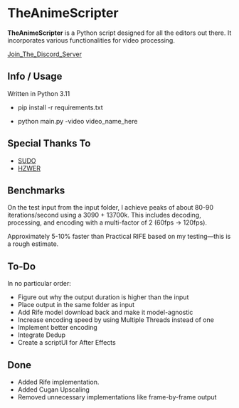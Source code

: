 # TheAnimeScripter

**TheAnimeScripter** is a Python script designed for all the editors out there. It incorporates various functionalities for video processing.

[Join_The_Discord_Server](https://discord.gg/bFA6xZxM5V)

## Info / Usage

Written in Python 3.11

- pip install -r requirements.txt

- python main.py -video video_name_here

## Special Thanks To

- [SUDO](https://github.com/styler00dollar/VSGAN-tensorrt-docker)
- [HZWER](https://github.com/hzwer/Practical-RIFE)

## Benchmarks

On the test input from the input folder, I achieve peaks of about 80-90 iterations/second using a 3090 + 13700k. This includes decoding, processing, and encoding with a multi-factor of 2 (60fps -> 120fps).

Approximately 5-10% faster than Practical RIFE based on my testing—this is a rough estimate.

## To-Do

In no particular order:

- Figure out why the output duration is higher than the input
- Place output in the same folder as input
- Add Rife model download back and make it model-agnostic
- Increase encoding speed by using Multiple Threads instead of one
- Implement better encoding
- Integrate Dedup
- Create a scriptUI for After Effects

## Done

- Added Rife implementation.
- Added Cugan Upscaling
- Removed unnecessary implementations like frame-by-frame output
